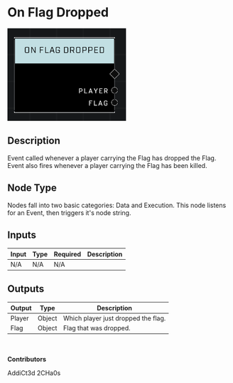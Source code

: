 # On Flag Dropped
![](../../../.gitbook/assets/on-flag-dropped.png)
## Description
Event called whenever a player carrying the Flag has dropped the Flag. Event also fires whenever a player carrying the Flag has been killed.

## Node Type
Nodes fall into two basic categories: Data and Execution. This node listens for an Event, then triggers it's node string.

## Inputs
| Input | Type | Required | Description |
|------------------|------------------|----------|--------------------------------------------------------------|
| N/A | N/A | N/A | |

## Outputs
| Output | Type | Description |
|------------------|------------------|--------------------------------------------------------------|
| Player | Object | Which player just dropped the flag.|
| Flag | Object | Flag that was dropped.|

\
\
**Contributors**

AddiCt3d 2CHa0s
